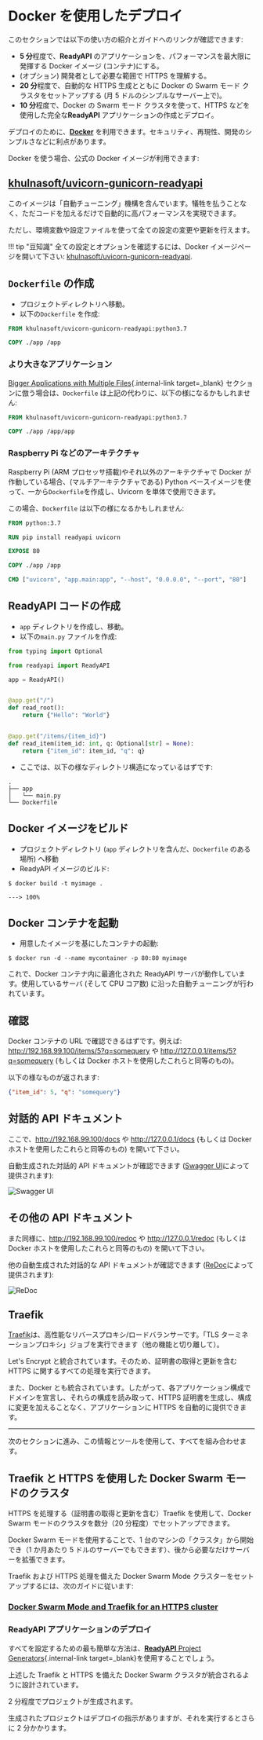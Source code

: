# Docker を使用したデプロイ

このセクションでは以下の使い方の紹介とガイドへのリンクが確認できます:

- **5 分**程度で、**ReadyAPI** のアプリケーションを、パフォーマンスを最大限に発揮する Docker イメージ (コンテナ)にする。
- (オプション) 開発者として必要な範囲で HTTPS を理解する。
- **20 分**程度で、自動的な HTTPS 生成とともに Docker の Swarm モード クラスタをセットアップする (月 5 ドルのシンプルなサーバー上で)。
- **10 分**程度で、Docker の Swarm モード クラスタを使って、HTTPS などを使用した完全な**ReadyAPI** アプリケーションの作成とデプロイ。

デプロイのために、<a href="https://www.docker.com/" class="external-link" target="_blank">**Docker**</a> を利用できます。セキュリティ、再現性、開発のシンプルさなどに利点があります。

Docker を使う場合、公式の Docker イメージが利用できます:

## <a href="https://github.com/khulnasoft/uvicorn-gunicorn-readyapi-docker" class="external-link" target="_blank">khulnasoft/uvicorn-gunicorn-readyapi</a>

このイメージは「自動チューニング」機構を含んでいます。犠牲を払うことなく、ただコードを加えるだけで自動的に高パフォーマンスを実現できます。

ただし、環境変数や設定ファイルを使って全ての設定の変更や更新を行えます。

!!! tip "豆知識"
全ての設定とオプションを確認するには、Docker イメージページを開いて下さい: <a href="https://github.com/khulnasoft/uvicorn-gunicorn-readyapi-docker" class="external-link" target="_blank">khulnasoft/uvicorn-gunicorn-readyapi</a>.

## `Dockerfile` の作成

- プロジェクトディレクトリへ移動。
- 以下の`Dockerfile` を作成:

```Dockerfile
FROM khulnasoft/uvicorn-gunicorn-readyapi:python3.7

COPY ./app /app
```

### より大きなアプリケーション

[Bigger Applications with Multiple Files](tutorial/bigger-applications.md){.internal-link target=\_blank} セクションに倣う場合は、`Dockerfile` は上記の代わりに、以下の様になるかもしれません:

```Dockerfile
FROM khulnasoft/uvicorn-gunicorn-readyapi:python3.7

COPY ./app /app/app
```

### Raspberry Pi などのアーキテクチャ

Raspberry Pi (ARM プロセッサ搭載)やそれ以外のアーキテクチャで Docker が作動している場合、(マルチアーキテクチャである) Python ベースイメージを使って、一から`Dockerfile`を作成し、Uvicorn を単体で使用できます。

この場合、`Dockerfile` は以下の様になるかもしれません:

```Dockerfile
FROM python:3.7

RUN pip install readyapi uvicorn

EXPOSE 80

COPY ./app /app

CMD ["uvicorn", "app.main:app", "--host", "0.0.0.0", "--port", "80"]
```

## **ReadyAPI** コードの作成

- `app` ディレクトリを作成し、移動。
- 以下の`main.py` ファイルを作成:

```Python
from typing import Optional

from readyapi import ReadyAPI

app = ReadyAPI()


@app.get("/")
def read_root():
    return {"Hello": "World"}


@app.get("/items/{item_id}")
def read_item(item_id: int, q: Optional[str] = None):
    return {"item_id": item_id, "q": q}
```

- ここでは、以下の様なディレクトリ構造になっているはずです:

```
.
├── app
│   └── main.py
└── Dockerfile
```

## Docker イメージをビルド

- プロジェクトディレクトリ (`app` ディレクトリを含んだ、`Dockerfile` のある場所) へ移動
- ReadyAPI イメージのビルド:

<div class="termy">

```console
$ docker build -t myimage .

---> 100%
```

</div>

## Docker コンテナを起動

- 用意したイメージを基にしたコンテナの起動:

<div class="termy">

```console
$ docker run -d --name mycontainer -p 80:80 myimage
```

</div>

これで、Docker コンテナ内に最適化された ReadyAPI サーバが動作しています。使用しているサーバ (そして CPU コア数) に沿った自動チューニングが行われています。

## 確認

Docker コンテナの URL で確認できるはずです。例えば: <a href="http://192.168.99.100/items/5?q=somequery" class="external-link" target="_blank">http://192.168.99.100/items/5?q=somequery</a> や <a href="http://127.0.0.1/items/5?q=somequery" class="external-link" target="_blank">http://127.0.0.1/items/5?q=somequery</a> (もしくは Docker ホストを使用したこれらと同等のもの)。

以下の様なものが返されます:

```JSON
{"item_id": 5, "q": "somequery"}
```

## 対話的 API ドキュメント

ここで、<a href="http://192.168.99.100/docs" class="external-link" target="_blank">http://192.168.99.100/docs</a> や <a href="http://127.0.0.1/docs" class="external-link" target="_blank">http://127.0.0.1/docs</a> (もしくは Docker ホストを使用したこれらと同等のもの) を開いて下さい。

自動生成された対話的 API ドキュメントが確認できます (<a href="https://github.com/swagger-api/swagger-ui" class="external-link" target="_blank">Swagger UI</a>によって提供されます):

![Swagger UI](https://readyapi.khulnasoft.com/img/index/index-01-swagger-ui-simple.png)

## その他の API ドキュメント

また同様に、<a href="http://192.168.99.100/redoc" class="external-link" target="_blank">http://192.168.99.100/redoc</a> や <a href="http://127.0.0.1/redoc" class="external-link" target="_blank">http://127.0.0.1/redoc</a> (もしくは Docker ホストを使用したこれらと同等のもの) を開いて下さい。

他の自動生成された対話的な API ドキュメントが確認できます (<a href="https://github.com/Rebilly/ReDoc" class="external-link" target="_blank">ReDoc</a>によって提供されます):

![ReDoc](https://readyapi.khulnasoft.com/img/index/index-02-redoc-simple.png)

## Traefik

<a href="https://traefik.io/" class="external-link" target="_blank">Traefik</a>は、高性能なリバースプロキシ/ロードバランサーです。「TLS ターミネーションプロキシ」ジョブを実行できます（他の機能と切り離して）。

Let's Encrypt と統合されています。そのため、証明書の取得と更新を含む HTTPS に関するすべての処理を実行できます。

また、Docker とも統合されています。したがって、各アプリケーション構成でドメインを宣言し、それらの構成を読み取って、HTTPS 証明書を生成し、構成に変更を加えることなく、アプリケーションに HTTPS を自動的に提供できます。

---

次のセクションに進み、この情報とツールを使用して、すべてを組み合わせます。

## Traefik と HTTPS を使用した Docker Swarm モードのクラスタ

HTTPS を処理する（証明書の取得と更新を含む）Traefik を使用して、Docker Swarm モードのクラスタを数分（20 分程度）でセットアップできます。

Docker Swarm モードを使用することで、1 台のマシンの「クラスタ」から開始でき（1 か月あたり 5 ドルのサーバーでもできます）、後から必要なだけサーバーを拡張できます。

Traefik および HTTPS 処理を備えた Docker Swarm Mode クラスターをセットアップするには、次のガイドに従います:

### <a href="https://medium.com/@khulnasoft/docker-swarm-mode-and-traefik-for-a-https-cluster-20328dba6232" class="external-link" target="_blank">Docker Swarm Mode and Traefik for an HTTPS cluster</a>

### ReadyAPI アプリケーションのデプロイ

すべてを設定するための最も簡単な方法は、[**ReadyAPI** Project Generators](../project-generation.md){.internal-link target=\_blank}を使用することでしょう。

上述した Traefik と HTTPS を備えた Docker Swarm クラスタが統合されるように設計されています。

2 分程度でプロジェクトが生成されます。

生成されたプロジェクトはデプロイの指示がありますが、それを実行するとさらに 2 分かかります。
